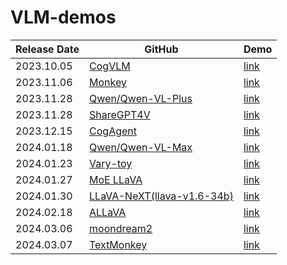 # VLM-demos

|Release Date | GitHub|Demo|
|-------------|--------|----|
| 2023.10.05  | [CogVLM](https://github.com/THUDM/CogVLM?tab=readme-ov-file#introduction-to-cogvlm)|  [link](http://36.103.203.44:7861/) |
| 2023.11.06 | [Monkey](https://github.com/Yuliang-Liu/Monkey) | [link](http://27.18.93.119:7681/)|
| 2023.11.28 | [Qwen/Qwen-VL-Plus](https://github.com/QwenLM/Qwen-VL) | [link](https://huggingface.co/spaces/Qwen/Qwen-VL-Plus)|
| 2023.11.28 | [ShareGPT4V](https://github.com/InternLM/InternLM-XComposer/tree/main/projects/ShareGPT4V) | [link](https://huggingface.co/spaces/Lin-Chen/ShareGPT4V-7B) |
| 2023.12.15  | [CogAgent](https://github.com/THUDM/CogVLM?tab=readme-ov-file#introduction-to-cogagent)|  [link](http://36.103.203.44:7861/) |
| 2024.01.18 | [Qwen/Qwen-VL-Max](https://github.com/QwenLM/Qwen-VL) | [link](https://huggingface.co/spaces/Qwen/Qwen-VL-Max) |
| 2024.01.23 | [Vary-toy](https://github.com/Ucas-HaoranWei/Vary-toy)| [link](https://vary.xiaomy.net/) |
| 2024.01.27 | [MoE LLaVA](https://github.com/PKU-YuanGroup/MoE-LLaVA)| [link](https://huggingface.co/spaces/LanguageBind/MoE-LLaVA)|
| 2024.01.30 | [LLaVA-NeXT(llava-v1.6-34b)](https://github.com/haotian-liu/LLaVA) | [link](https://llava.hliu.cc/)|
| 2024.02.18 | [ALLaVA](https://github.com/FreedomIntelligence/ALLaVA?tab=readme-ov-file)  | [link](https://allava.freedomai.cn/#/) |
| 2024.03.06 | [moondream2](https://github.com/vikhyat/moondream) | [link](https://huggingface.co/spaces/vikhyatk/moondream2) |
| 2024.03.07 | [TextMonkey](https://github.com/Yuliang-Liu/Monkey) | [link](http://vlrlab-monkey.xyz:7684/)

